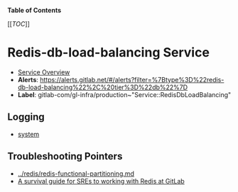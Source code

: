 <!-- MARKER: do not edit this section directly. Edit services/service-catalog.yml then run scripts/generate-docs -->

**Table of Contents**

[[_TOC_]]

# Redis-db-load-balancing Service

* [Service Overview](https://dashboards.gitlab.net/d/redis-db-load-balancing-main/redis-db-load-balancing-overview)
* **Alerts**: <https://alerts.gitlab.net/#/alerts?filter=%7Btype%3D%22redis-db-load-balancing%22%2C%20tier%3D%22db%22%7D>
* **Label**: gitlab-com/gl-infra/production~"Service::RedisDbLoadBalancing"

## Logging

* [system](https://log.gprd.gitlab.net/goto/e6a0f170-a8ce-11ed-85ed-e7557b0a598c)

## Troubleshooting Pointers

* [../redis/redis-functional-partitioning.md](../redis/redis-functional-partitioning.md)
* [A survival guide for SREs to working with Redis at GitLab](../redis/redis-survival-guide-for-sres.md)
<!-- END_MARKER -->

<!-- ## Summary -->

<!-- ## Architecture -->

<!-- ## Performance -->

<!-- ## Scalability -->

<!-- ## Availability -->

<!-- ## Durability -->

<!-- ## Security/Compliance -->

<!-- ## Monitoring/Alerting -->

<!-- ## Links to further Documentation -->
